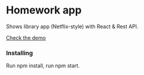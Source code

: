# Homework app

Shows library app (Netflix-style) with React & Rest API.

[Check the demo](https://suspicious-noyce-43b045.netlify.app/ "Demo")

### Installing

Run npm install, run npm start.
